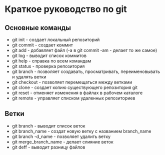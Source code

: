 # Краткое руководство по git
## Основные команды
* git init - создает локальный репозиторий
* git commit - создает коммит 
* git add - добавляет файл (-a в git commit -am - делает то же самое)
* git log - выводит список коммитов
* git help - справка по всем командам
* git status - проверка репозитория
* git branch  - позволяет создавать, просматривать, переименовывать и удалять ветки
* git checkout -  позволяет перемещаться между ветками 
* git clone -  создает копию существующего репозитория git
* git reset -  отменяет изменения в файлах в рабочем каталоге
* git remote - управляет списком удаленных репозиториев
## Ветки
* git branch -  выводит список веток
* git branch_name - создат новую ветку с названием branch_name
* git branch -d_name - позволяет удалить ветку
* git merge_branch_name - делает слияние веток
* git deff -  выводит разницу файлов